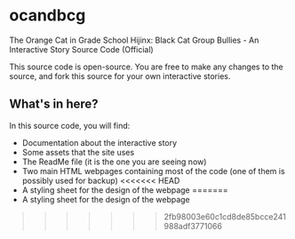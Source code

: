 # ocandbcg
The Orange Cat in Grade School Hijinx: Black Cat Group Bullies - An Interactive Story Source Code (Official)

This source code is open-source. You are free to make any changes to the source, and fork this source for your own interactive stories.

## What's in here?
In this source code, you will find:
* Documentation about the interactive story
* Some assets that the site uses
* The ReadMe file (it is the one you are seeing now)
* Two main HTML webpages containing most of the code (one of them is possibly used for backup)
<<<<<<< HEAD
* A styling sheet for the design of the webpage
=======
* A styling sheet for the design of the webpage
>>>>>>> 2fb98003e60c1cd8de85bcce241988adf3771066
